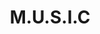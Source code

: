---
pid: LLP333
title: M.U.S.I.C
location_transcription: Italy
zipcode: '19152'
outside_phl: 
neighborhood: Rhawnhurst
age: '11'
age_range: 6-13
instagram: 
image_file_name: LLP_333.jpg
proposal_transcription: My monument represents music because I like music and it is
  the only thing I am good at
topic: Music
topic_summary: '0'
type: Sculpture Statue
keywords_other: notes, sheet music, eighth notes
credit: Sofiat Bamidelo
image_labels: 
twitter: 
facebook: 
permalink: "/monuments/llp333/"
layout: item-page
---